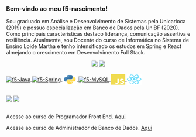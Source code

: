 ### Bem-vindo ao meu f5-nascimento!

Sou graduado em Análise e Desenvolvimento de Sistemas pela Unicarioca (2019) e possuo especialização em Banco de Dados pela UniBF (2020). Como principais características destaco liderança, comunicação assertiva e resiliência. Atualmente, sou Docente do curso de Informática no Sistema de Ensino Loide Martha e tenho intensificado os estudos em Spring e React almejando o crescimento em Desenvolvimento Full Stack.

<div align="center">
  <a href="https://github.com/f5-nascimento">
  <img height="180em" src="https://github-readme-stats.vercel.app/api?username=f5-nascimento&show_icons=true&theme=dracula&include_all_commits=true&count_private=true"/>
  <img height="180em" src="https://github-readme-stats.vercel.app/api/top-langs/?username=f5-nascimento&layout=compact&langs_count=7&theme=dracula"/>
</div>

<div style="display: inline_block"><br>
  <img align="center" alt="f5-Java" height="30" width="40" 
  src="https://cdn.jsdelivr.net/gh/devicons/devicon/icons/java/java-original.svg">
  <img align="center" alt="f5-Spring" height="30" width="40" src="https://cdn.jsdelivr.net/gh/devicons/devicon/icons/spring/spring-original.svg">
  <img align="center" alt="f5-Python" height="30" width="40" src="https://raw.githubusercontent.com/devicons/devicon/master/icons/python/python-original.svg">
  <img align="center" alt="f5-MySQL" height="30" width="40" src="https://cdn.jsdelivr.net/gh/devicons/devicon/icons/mysql/mysql-original-wordmark.svg">
  <img align="center" alt="f5-Js" height="30" width="40" src="https://raw.githubusercontent.com/devicons/devicon/master/icons/javascript/javascript-plain.svg">
  <img align="center" alt="f5-React" height="30" width="40" src="https://raw.githubusercontent.com/devicons/devicon/master/icons/react/react-original.svg">
</div>
  
  ##
  
  <div> 
  <a href="https://instagram.com/prof.nascimentof" target="_blank"><img src="https://img.shields.io/badge/-Instagram-%23E4405F?style=for-the-badge&logo=instagram&logoColor=white" target="_blank"></a>
  <a href="https://www.linkedin.com/in/nascimentof" target="_blank"><img src="https://img.shields.io/badge/-LinkedIn-%230077B5?style=for-the-badge&logo=linkedin&logoColor=white" target="_blank"></a>
 
</div>

##
Acesse ao curso de Programador Front End.
<a href="https://profnascimentof.notion.site/profnascimentof/PROGRAMADOR-FRON-END-f1d9edc217f144d78b8212425861b803" target="_blank">Aqui</a>

Acesse ao curso de Administrador de Banco de Dados.
<a href="https://www.notion.so/profnascimentof/ADMINISTRADOR-DE-BANCO-DE-DADOS-fb30bd37519f435facf9fd4dcd514f68?pvs=4" target="_blank">Aqui</a>
